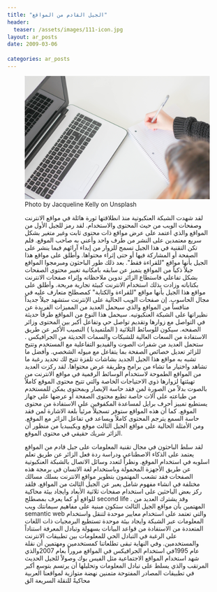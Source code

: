 ```yaml
---
title: "الجيل القادم من المواقع"
header: 
  teaser: /assets/images/111-icon.jpg
layout: ar_posts
date: 2009-03-06

categories: ar_posts
---
```

<figure class="image">
    <a href="/assets/images//assets/images/111-icon.jpg"><img src="/assets/images/111-icon.jpg"></a>
    <figcaption>Photo by Jacqueline Kelly on Unsplash</figcaption>

لقد شهدت الشبكة العنكبوتية منذ انطلاقتها ثورة هائلة في مواقع الانترنت وصفحات الويب من حيث المحتوى والاستخدام. لقد رمز للجيل الأول من المواقع والذي اعتمد على عرض مواقع ذات محتوى ثابت وغير متغير بشكل سريع معتمدين على النشر من طرف واحد وأعني به صاحب الموقع. فلم تكن التقنية في هذا الجيل تسمح للزوار من إبداء آرائهم فيما ينشر على الصفحة أو المشاركة فيها أو حتى إثراء محتواها. وأطلق على مواقع هذا الجيل بأنها مواقع "للقراءة فقط". بعد ذلك طور الباحثون ومبرمجوا المواقع جيلاً ذكياً من المواقع يتميز عن سابقه بامكانية تغيير محتوى الصفحات بشكل تفاعلي فاستطاع الزائر تدوين ملاحظاته وإثراء صفحات الانترنت بكتاباته وزادت بذلك استخدام الانترنت كبيئة تجارية مربحة. وأطلق على مواقع هذا الجيل بأنها مواقع "للقراءة والكتابة" كمصطلح متعارف عليه في مجال الحاسوب. إن صفحات الويب الحالية على الإنترنت ستشهد جيلاً جديداً منافساً من المواقع والذي سيحمل العديد من المميزات الفريدة عن نظيراتها على الشبكة العنكبوتيه. سيحمل هذا النوع من المواقع طرقاً حديثة في التواصل مع زوارها وتقديم تواصل حي وتفاعل أكبر بين المحتوى وزائر الصفحه. سيكون للوسائط الثلاثية ( الملتميديا ) النصيب الأكبر عن طريق الاستفادة من السعات العالية للشبكات والسمات الحديثة من الجرافيكس . ستحمل العديد من شفرات الصوت والفيديو التفاعلية مع المستخدم وتتيح للزائر تعديل خصائص الصفحة بما يتفاعل مع ميوله الشخصي. وأفضل ما تشبه به مواقع هذا الجيل الجديد بشاشات تلفزة تتيح لك تحديد رغبة ما تشاهد واختيار ما تشاء من برامج وطريقة عرض محتواها. لقد ركزت العديد من المواقع الطموحة لاستخدام الوسائط الرقمية في مواقع الانترنت من تهيئتها لزوارها ذوي الاحتياجات الخاصة والتي تتيح محتوى الموقع كاملاً بالصوت بدلاً من الصورة لمن فقد حاسة الإبصار وبمحتوى يمكن للمستخدم من طباعته على آلات خاصة تطبع محتوى الصفحة أو عرضها على جهاز يستطيع تمييز أحرف برايل لمساعدة المكفوفين على الاستفادة من محتوى الموقع. كما أن هذه المواقع ستوفر تسجيلاً مرئياً بلغة الاشارة لمن فقد حاسة السمع يترجم المحتوى كاملاً ويساعد في تفاعل الزائر مع الموقع. ومن الأمثلة الحالية على مواقع الجيل الثالث موقع ويكيبيديا من منظور أن الزائر شريك حقيقي في محتوى الموقع.

لقد سلط الباحثون في مجال تقنية المعلومات على جيل قادم من المواقع يعتمد على الذكاء الاصطناعي ودراسة ردة فعل الزائر عن طريق تعلم اسلوبه في استخدام الموقع. ونظراً لتعدد وسائل الاتصال بالشبكة العنكبوتية عن طريق الأجهزة المحمولة وباستخدام لغة الانسان في برمجة هذه الصفحات فقد تشعب المهتمون بتطوير مواقع الانترنت بسلك مسالك مختلفة في انشاء مفهوم شامل يعبر عن الجيل الثالث من المواقع. فلقد ركز بعض الباحثين على استخدام صفحات ثلاثية الأبعاد وايجاد بيئة محاكية للواقع أو كما يعرف بمصطلح second life . وقد يشترك العديد من المهتمين بأن مواقع الجيل الثالث ستكون مبنية على مفاهيم سيمانتك ويب semantic web والتي تعتمد على استخدام معايير موحدة لتنقل واستخدام المعلومات عبر الشبكة وايجاد بيئة موحدة تستطيع البرمجيات ذات اللغات المتعددة من الاستفادة من قواعد البيانات بسهولة وتبادل المعرفة استناداً على الرغبة في التبادل الحي للمعلومات بين تطبيقات الانترنت والمستخدمين. وفي النهاية تبقى تطلعاتنا كمستخدمين ومهتمين أن نقلة عام 1995في استخدام الجرافيكس في المواقع مروراً بعام 2007والذي شهد استخدام المواقع الاجتماعية مثل الفيس بوك وصولاً للجيل الحديث المرتقب والذي يسلط على تبادل المعلومات وتحليلها أن يرتسم بتوسع أكبر في تطبيقات المصادر المفتوحة متمنين نهضة متوازية لمواقعنا العربية محاكيةً للنقلة السريعة الق